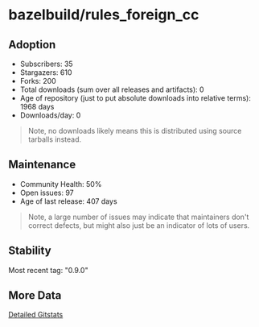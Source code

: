 # bazelbuild/rules_foreign_cc

## Adoption

- Subscribers: 35
- Stargazers: 610
- Forks: 200
- Total downloads (sum over all releases and artifacts): 0
- Age of repository (just to put absolute downloads into relative terms): 1968 days
- Downloads/day: 0

> Note, no downloads likely means this is distributed using source tarballs instead.

## Maintenance

- Community Health: 50%
- Open issues: 97
- Age of last release: 407 days

> Note, a large number of issues may indicate that maintainers don't correct defects, but might also
> just be an indicator of lots of users.

## Stability

Most recent tag: "0.9.0"

## More Data

[Detailed Gitstats](/bazel-catalog/gitstats/bazelbuild/rules_foreign_cc)

